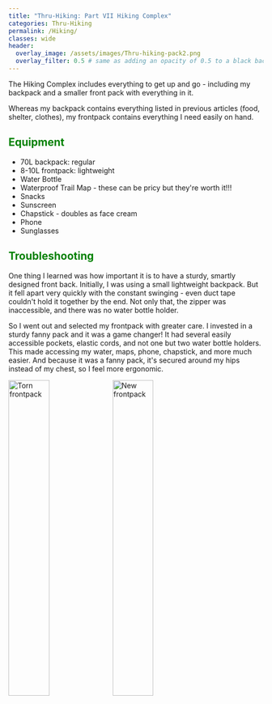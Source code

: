 ```yaml
---
title: "Thru-Hiking: Part VII Hiking Complex"
categories: Thru-Hiking
permalink: /Hiking/
classes: wide
header:
  overlay_image: /assets/images/Thru-hiking-pack2.png
  overlay_filter: 0.5 # same as adding an opacity of 0.5 to a black background
---
```


The Hiking Complex includes everything to get up and go - including my backpack and a smaller front pack with everything in it.  

Whereas my backpack contains everything listed in previous articles (food, shelter, clothes), my frontpack contains everything I need easily on hand. 

<h2 style="color: green;">Equipment</h2>

<ul>
    <li>70L backpack: regular</li>
    <li>8-10L frontpack: lightweight</li>
    <li>Water Bottle</li>
    <li>Waterproof Trail Map - these can be pricy but they're worth it!!!</li>
    <li>Snacks</li>
    <li>Sunscreen</li>
    <li>Chapstick - doubles as face cream</li>
    <li>Phone</li>
    <li>Sunglasses</li>
</ul>

<h2 style="color: green;">Troubleshooting</h2>

One thing I learned was how important it is to have a sturdy, smartly designed front back. Initially, I was using a small lightweight backpack. But it fell apart very quickly with the constant swinging - even duct tape couldn't hold it together by the end. Not only that, the zipper was inaccessible, and there was no water bottle holder. 

So I went out and selected my frontpack with greater care. I invested in a sturdy fanny pack and it was a game changer! It had several easily accessible pockets, elastic cords, and not one but two water bottle holders. This made accessing my water, maps, phone, chapstick, and more much easier. And because it was a fanny pack, it's secured around my hips instead of my chest, so I feel more ergonomic. 

<img src="{{ site.baseurl }}/assets/images/Thru-hiking-clothing2.png" style="width: 40%; height: auto;" alt="Torn frontpack">
<img src="{{ site.baseurl }}/assets/images/Thru-hiking-clothing3.png" style="width: 40%; height: auto;" alt="New frontpack">